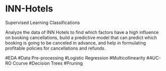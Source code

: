 # INN-Hotels
Supervised Learning Classifications

Analyze the data of INN Hotels to find which factors have a high influence on booking cancellations, build a predictive model that can predict which booking is going to be canceled in advance, and help in formulating profitable policies for cancellations and refunds.

#EDA #Data Pre-processing #Logistic Regression #Multicollinearity #AUC-RO Ccurve #Decision Trees #Pruning
